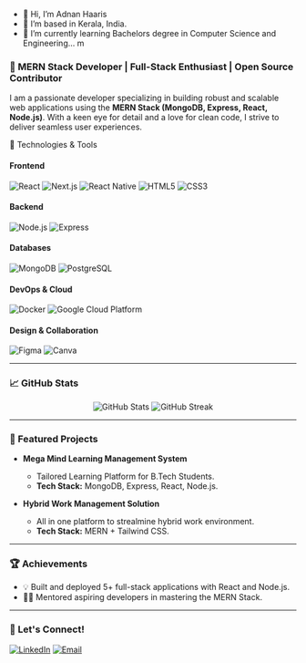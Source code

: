 - 👋 Hi, I’m Adnan Haaris
- 👀 I’m based in Kerala, India.
- 🌱 I’m currently learning Bachelors degree in Computer Science and Engineering...
m

### 🚀 MERN Stack Developer | Full-Stack Enthusiast | Open Source Contributor

I am a passionate developer specializing in building robust and scalable web applications using the **MERN Stack (MongoDB, Express, React, Node.js)**. With a keen eye for detail and a love for clean code, I strive to deliver seamless user experiences.

🔧 Technologies & Tools
#### **Frontend**
![React](https://img.shields.io/badge/-React-61DAFB?style=flat&logo=react&logoColor=black)
![Next.js](https://img.shields.io/badge/-Next.js-000000?style=flat&logo=next.js&logoColor=white)
![React Native](https://img.shields.io/badge/-React%20Native-61DAFB?style=flat&logo=react&logoColor=black)
![HTML5](https://img.shields.io/badge/-HTML5-E34F26?style=flat&logo=html5&logoColor=white)
![CSS3](https://img.shields.io/badge/-CSS3-1572B6?style=flat&logo=css3&logoColor=white)

#### **Backend**
![Node.js](https://img.shields.io/badge/-Node.js-339933?style=flat&logo=node.js&logoColor=white)
![Express](https://img.shields.io/badge/-Express-000000?style=flat&logo=express&logoColor=white)

#### **Databases**
![MongoDB](https://img.shields.io/badge/-MongoDB-47A248?style=flat&logo=mongodb&logoColor=white)
![PostgreSQL](https://img.shields.io/badge/-PostgreSQL-336791?style=flat&logo=postgresql&logoColor=white)

#### **DevOps & Cloud**
![Docker](https://img.shields.io/badge/-Docker-2496ED?style=flat&logo=docker&logoColor=white)
![Google Cloud Platform](https://img.shields.io/badge/-GCP-4285F4?style=flat&logo=google-cloud&logoColor=white)

#### **Design & Collaboration**
![Figma](https://img.shields.io/badge/-Figma-F24E1E?style=flat&logo=figma&logoColor=white)
![Canva](https://img.shields.io/badge/-Canva-00C4CC?style=flat&logo=canva&logoColor=white)

---

### 📈 GitHub Stats
<div align="center">
  <img src="https://github-readme-stats.vercel.app/api?username=YourUsername&show_icons=true&theme=radical" alt="GitHub Stats" />
  <img src="https://github-readme-streak-stats.herokuapp.com/?user=YourUsername&theme=radical" alt="GitHub Streak" />
</div>

---

### 🌟 Featured Projects
- **Mega Mind Learning Management System**
  - Tailored Learning Platform for B.Tech Students.
  - **Tech Stack:** MongoDB, Express, React, Node.js.

- **Hybrid Work Management Solution**
  - All in one platform to strealmine hybrid work environment.
  - **Tech Stack:** MERN + Tailwind CSS.

---

### 🏆 Achievements
- 💡 Built and deployed 5+ full-stack applications with React and Node.js.
- 🧑‍🏫 Mentored aspiring developers in mastering the MERN Stack.

---

### 🤝 Let's Connect!
[![LinkedIn](https://img.shields.io/badge/-LinkedIn-blue?style=flat&logo=linkedin&logoColor=white)](https://www.linkedin.com/in/adnan-haaris)
[![Email](https://img.shields.io/badge/-Email-D14836?style=flat&logo=gmail&logoColor=white)](mailto:adnanhaaris@gmail.com)


